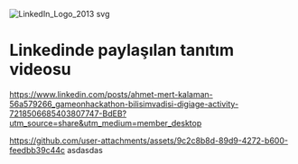 ![LinkedIn_Logo_2013 svg](https://github.com/user-attachments/assets/b25fb5a5-8fde-494d-a8e0-bd9d11f5fe3e)

# Linkedinde paylaşılan tanıtım videosu

https://www.linkedin.com/posts/ahmet-mert-kalaman-56a579266_gameonhackathon-bilisimvadisi-digiage-activity-7218506685403807747-BdEB?utm_source=share&utm_medium=member_desktop

https://github.com/user-attachments/assets/9c2c8b8d-89d9-4272-b600-feedbb39c44c
asdasdas
